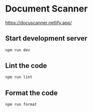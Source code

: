 # Document Scanner

https://docuscanner.netlify.app/


## Start development server

```sh
npm run dev
```

## Lint the code

```sh
npm run lint
```

## Format the code

```sh
npm run format
```
